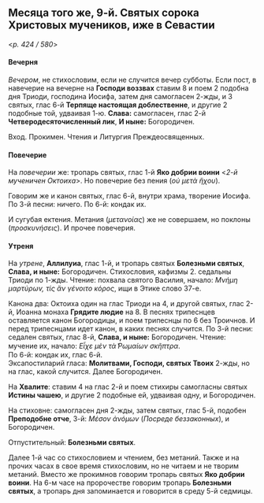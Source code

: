 
## Месяца того же, 9-й. Святых сорока Христовых мучеников, иже в Севастии  

<*p. 424 / 580*>

#### Вечерня

*Вечером*, не стихословим, если не случится вечер субботы. 
Если пост, в навечерие на вечерне на **Господи воззвах** ставим 8 и поем 2 подобна дня Триоди, господина 
Иосифа, затем дня самогласен 2-жды, и 3 святых, глас 6-й **Терпяще настоящая доблественне**, и другие 2 
подобные той, удваивая 1-ю. **Слава:** самогласен, глас 2-й **Четверодесяточисленный лик**, 
**И ныне:** Богородичен.  

Вход. Прокимен. Чтения и Литургия Преждеосвященных.  

#### Повечерие

На *повечерии* же: тропарь святых, глас 1-й **Яко добрии воини** <*2-й мученичен Октоиха*>. 
Но повечерие без пения (*οὐ μετὰ ἥχου*). 

Говорим же и канон святых, глас 6-й, внутри храма, творение Иосифа. 
По 3-й песни: ничего. 
По 6-й: кондак их. 

И сугубая ектения. Метания (*μετανοίας*) же не совершаем, но поклоны (*προσκυνήσεις*). И прочее повечерия. 

#### Утреня

На *утрене*, **Аллилуиа**, глас 1-й, и тропарь святых **Болезньми святых**, **Слава, и ныне:** Богородичен. 
Стихословия, кафизмы 2. седальны Триоди по 1-жды. Чтение: похвала святого Василия, начало: 
*Μνήμη μαρτύρων, τίς ἄν γένοιτο κόρος*, ищи в Этике слово 37-е.  

Канона два: Октоиха один на глас Триоди на 4, и другой святых, глас 2-й, Иоанна монаха **Грядите людие** 
на 8. В песнях трипеснцев оставляется канон Богородицы, и поем трипеснцы по 6 без Троичнов. 
И перед трипеснцами идет канон, в каких песнях случится. 
По 3-й песни: седален святых, глас 8-й, **Слава, и ныне:** Богородичен. 
Чтение: мучение их, начало: *Εἶχε μὲν τὰ ̔Ρωμαίων σκῆπτρα*.  
По 6-й: кондак их, глас 6-й.      
Эксапостиларий гласа: **Молитвами, Господи, святых Твоих** 2-жды, но на глас, какой случится. 
Далее Богородичен. 

На **Хвалите**: ставим 4 на глас 2-й и поем стихиры самогласны святых **Истины чашею**, и другие 2 
подобные ей, удваивая одну, и Богородичен. 

На стиховне: самогласен дня 2-жды, затем святых, глас 5-й, подобен **Преподобне отче**, 
3-й: *Μέσον ἀνόμων* (*Посреде беззаконных*), и Богородичен. 

Отпустительный: **Болезньми святых**. 

Далее 1-й час со стихословием и чтением, без метаний. 
Также и на прочих часах в свое время стихословим, но не читаем и не творим метаний. 
Вместо же прокимнов говорим тропарь святых **Яко добрии воини**. На 6-м часе на пророчестве говорим 
тропарь **Болезньми святых**, а тропарь дня запоминается и говорится в среду 5-й седмицы. 

